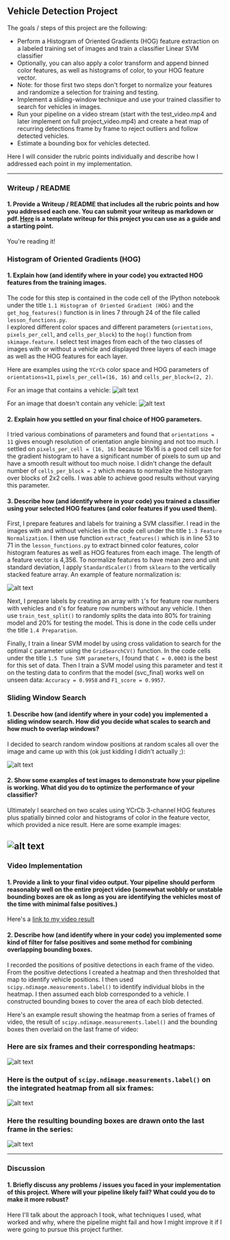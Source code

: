 ## Vehicle Detection Project

The goals / steps of this project are the following:

* Perform a Histogram of Oriented Gradients (HOG) feature extraction on a labeled training set of images and train a classifier Linear SVM classifier
* Optionally, you can also apply a color transform and append binned color features, as well as histograms of color, to your HOG feature vector. 
* Note: for those first two steps don't forget to normalize your features and randomize a selection for training and testing.
* Implement a sliding-window technique and use your trained classifier to search for vehicles in images.
* Run your pipeline on a video stream (start with the test_video.mp4 and later implement on full project_video.mp4) and create a heat map of recurring detections frame by frame to reject outliers and follow detected vehicles.
* Estimate a bounding box for vehicles detected.

[//]: # (Image References)
[image1]: ./output_images/hog_GTI_Right_image0333.png
[image2]: ./output_images/hog_GTI_image1007.png
[image3]: ./output_images/normalize_feats.png
[image4]: ./examples/sliding_window.jpg
[image5]: ./examples/bboxes_and_heat.png
[image6]: ./examples/labels_map.png
[image7]: ./examples/output_bboxes.png
[video1]: ./project_video.mp4

Here I will consider the rubric points individually and describe how I addressed each point in my implementation.  

---
### Writeup / README

#### 1. Provide a Writeup / README that includes all the rubric points and how you addressed each one.  You can submit your writeup as markdown or pdf.  [Here](https://github.com/udacity/CarND-Vehicle-Detection/blob/master/writeup_template.md) is a template writeup for this project you can use as a guide and a starting point.  

You're reading it!

### Histogram of Oriented Gradients (HOG)

#### 1. Explain how (and identify where in your code) you extracted HOG features from the training images.

The code for this step is contained in the code cell of the IPython notebook under the title `1.1 Histogram of Oriented Gradient (HOG)` and the `get_hog_features()` function is in lines 7 through 24 of the file called `lesson_functions.py`.  
I explored different color spaces and different parameters (`orientations`, `pixels_per_cell`, and `cells_per_block`) to the `hog()` function from `skimage.feature`.  I select test images from each of the two classes of images with or without a vehicle and displayed three layers of each image as well as the HOG features for each layer.

Here are examples using the `YCrCb` color space and HOG parameters of `orientations=11`, `pixels_per_cell=(16, 16)` and `cells_per_block=(2, 2)`.

For an image that contains a vehicle:
![alt text][image1]

For an image that doesn't contain any vehicle:
![alt text][image2]

#### 2. Explain how you settled on your final choice of HOG parameters.

I tried various combinations of parameters and found that `orientations = 11` gives enough resolution of orientation angle binning and not too much. I settled on `pixels_per_cell = (16, 16)` because 16x16 is a good cell size for the gradient histogram to have a significant number of pixels to sum up and have a smooth result without too much noise. I didn't change the default number of `cells_per_block = 2` which means to normalize the histogram over blocks of 2x2 cells. I was able to achieve good results without varying this parameter.

#### 3. Describe how (and identify where in your code) you trained a classifier using your selected HOG features (and color features if you used them).

First, I prepare features and labels for training a SVM classifier. I read in the images with and without vehicles in the code cell under the title `1.3 Feature Normalization`. I then use function `extract_features()` which is in line 53 to 71 in the `lesson_functions.py` to extract binned color features, color histogram features as well as HOG features from each image. The length of a feature vector is 4,356. To normalize features to have mean zero and unit standard deviation, I apply `StandardScaler()` from `sklearn` to the vertically stacked feature array. An example of feature normalization is:

![alt text][image3]


Next, I prepare labels by creating an array with `1`'s for feature row numbers with vehicles and `0`'s for feature row numbers without any vehicle. I then use `train_test_split()` to randomly splits the data into 80% for training model and 20% for testing the model. This is done in the code cells under the title `1.4 Preparation`.

Finally, I train a linear SVM model by using cross validation to search for the optimal `C` parameter using the `GridSearchCV()` function. In the code cells under the title `1.5 Tune SVM parameters`, I found that `C = 0.0003` is the best for this set of data. Then I train a SVM model using this parameter and test it on the testing data to confirm that the model (svc_final) works well on unseen data: `Accuracy = 0.9958` and `F1_score = 0.9957`.

### Sliding Window Search

#### 1. Describe how (and identify where in your code) you implemented a sliding window search.  How did you decide what scales to search and how much to overlap windows?

I decided to search random window positions at random scales all over the image and came up with this (ok just kidding I didn't actually ;):

![alt text][image3]

#### 2. Show some examples of test images to demonstrate how your pipeline is working.  What did you do to optimize the performance of your classifier?

Ultimately I searched on two scales using YCrCb 3-channel HOG features plus spatially binned color and histograms of color in the feature vector, which provided a nice result.  Here are some example images:

![alt text][image4]
---

### Video Implementation

#### 1. Provide a link to your final video output.  Your pipeline should perform reasonably well on the entire project video (somewhat wobbly or unstable bounding boxes are ok as long as you are identifying the vehicles most of the time with minimal false positives.)
Here's a [link to my video result](./project_video.mp4)


#### 2. Describe how (and identify where in your code) you implemented some kind of filter for false positives and some method for combining overlapping bounding boxes.

I recorded the positions of positive detections in each frame of the video.  From the positive detections I created a heatmap and then thresholded that map to identify vehicle positions.  I then used `scipy.ndimage.measurements.label()` to identify individual blobs in the heatmap.  I then assumed each blob corresponded to a vehicle.  I constructed bounding boxes to cover the area of each blob detected.  

Here's an example result showing the heatmap from a series of frames of video, the result of `scipy.ndimage.measurements.label()` and the bounding boxes then overlaid on the last frame of video:

### Here are six frames and their corresponding heatmaps:

![alt text][image5]

### Here is the output of `scipy.ndimage.measurements.label()` on the integrated heatmap from all six frames:
![alt text][image6]

### Here the resulting bounding boxes are drawn onto the last frame in the series:
![alt text][image7]



---

### Discussion

#### 1. Briefly discuss any problems / issues you faced in your implementation of this project.  Where will your pipeline likely fail?  What could you do to make it more robust?

Here I'll talk about the approach I took, what techniques I used, what worked and why, where the pipeline might fail and how I might improve it if I were going to pursue this project further.  

